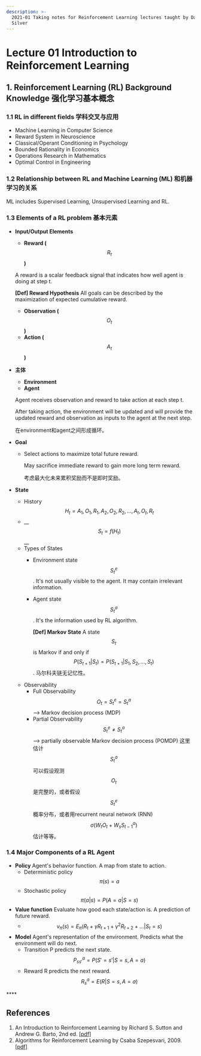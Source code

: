 ```yaml
---
description: >-
  2021-01 Taking notes for Reinforcement Learning lectures taught by David
  Silver
---
```


# Lecture 01 Introduction to Reinforcement Learning

## 1. Reinforcement Learning \(RL\) Background Knowledge 强化学习基本概念

### 1.1 RL in different fields 学科交叉与应用

* Machine Learning in Computer Science
* Reward System in Neuroscience
* Classical/Operant Conditioning in Psychology
* Bounded Rationality in Economics
* Operations Research in Mathematics
* Optimal Control in Engineering

### 1.2 Relationship between RL and Machine Learning \(ML\) 和机器学习的关系

ML includes Supervised Learning, Unsupervised Learning and RL.

### 1.3 Elements of a RL problem 基本元素

* **Input/Output Elements**

  * **Reward \(** $$R_t$$ **\)**

  A reward is a scalar feedback signal that indicates how well agent is doing at step t. 

  **\[Def\] Reward Hypothesis** All goals can be described by the maximization of expected cumulative reward.

  * **Observation \(** $$O_t$$ **\)**
  * **Action \(** $$A_t$$ **\)**

* **主体**

  * **Environment**
  * **Agent**

  Agent receives observation and reward to take action at each step t.

  After taking action, the environment will be updated and will provide the updated reward and observation as inputs to the agent at the next step.

  在environment和agent之间形成循环。

* **Goal**
  * Select actions to maximize total future reward.

    May sacrifice immediate reward to gain more long term reward. 

    考虑最大化未来累积奖励而不是即时奖励。
* **State**
  * History $$H_t = A_1, O_1, R_1, A_2, O_2, R_2, ..., A_t, O_t, R_t$$ 
  * \_\_$$S_t = f(H_t)$$ __
  * Types of States
    * Environment state $$S^e_t$$ . It's not usually visible to the agent. It may contain irrelevant information. 
    * Agent state $$S^a_t$$ . It's the information used by RL algorithm.

      **\[Def\] Markov State** A state $$S_t$$ is Markov if and only if $$P(S_{t+1}|S_t) = P(S_{t+1}|S_1,S_2,...,S_t)$$. 马尔科夫链无记忆性。
  * Observability
    * Full Observability $$O_t = S^e_t = S^a_t$$ --&gt; Markov decision process \(MDP\)
    * Partial Observability $$S^e_t \ne S^a_t$$ --&gt; partially observable Markov decision process \(POMDP\) 这里估计 $$S^a_t$$ 可以假设观测 $$O_t$$ 是完整的，或者假设 $$S^e_t$$ 概率分布，或者用recurrent neural network \(RNN\)  $$\sigma (W_tO_t+W_sS^a_{t-1})$$ 估计等等。

### 1.4 Major Components of a RL Agent

* **Policy** Agent's behavior function. A map from state to action. 
  * Deterministic policy $$\pi (s) = a$$ 
  * Stochastic policy $$\pi (a|s) = P(A=a|S=s)$$ 
* **Value function** Evaluate how good each state/action is. A prediction of future reward.
  * $$v_\pi(s) = E_\pi (R_t + \gamma R_{t+1} + \gamma^2 R_{t+2} +...|S_t = s)$$ 
* **Model** Agent's representation of the environment. Predicts what the environment will do next.
  * Transition P predicts the next state. $$P^a_{ss'} = P(S'=s'|S=s, A=a)$$ 
  * Reward R predicts the next reward. $$R^a_s = E(R|S=s, A=a)$$ 









\*\*\*\*

















## References

1. An Introduction to Reinforcement Learning by Richard S. Sutton and Andrew G. Barto, 2nd ed.  [\[pdf\]](http://www.andrew.cmu.edu/course/10-703/textbook/BartoSutton.pdf)
2. Algorithms for Reinforcement Learning by Csaba Szepesvari, 2009.  [\[pdf\]](https://sites.ualberta.ca/~szepesva/papers/RLAlgsInMDPs.pdf)


